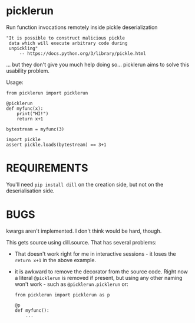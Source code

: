 picklerun
=========

Run function invocations remotely inside pickle deserialization


    "It is possible to construct malicious pickle
     data which will execute arbitrary code during
     unpickling"
         -- https://docs.python.org/3/library/pickle.html

... but they don't give you much help doing so...  picklerun aims to solve this usability problem.


Usage:

```
from picklerun import picklerun

@picklerun
def myfunc(x):
    print("HI!")
    return x+1

bytestream = myfunc(3)

import pickle
assert pickle.loads(bytestream) == 3+1
```

REQUIREMENTS
============

You'll need `pip install dill` on the creation side, but not on the
deserialisation side.

BUGS
====

kwargs aren't implemented. I don't think would be hard, though.

This gets source using dill.source. That has several problems:

* That doesn't work right for me in interactive sessions - it loses the
  `return x+1` in the above example.

* it is awkward to remove the decorator from the source code. Right now
  a literal `@picklerun` is removed if present, but using any other
  naming won't work - such as `@picklerun.picklerun` or:
  ```
  from picklerun import picklerun as p
  
  @p
  def myfunc():
      ...
  ```

